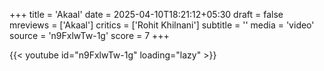 +++
title = 'Akaal'
date = 2025-04-10T18:21:12+05:30
draft = false
mreviews = ['Akaal']
critics = ['Rohit Khilnani']
subtitle = ''
media = 'video'
source = 'n9FxlwTw-1g'
score = 7
+++

{{< youtube id="n9FxlwTw-1g" loading="lazy" >}}
